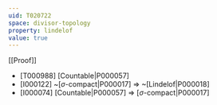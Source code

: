 ```yaml
---
uid: T020722
space: divisor-topology
property: lindelof
value: true
---
```

[[Proof]]

* [T000988] [Countable|P000057]
* [I000122] ~[$\sigma$-compact|P000017] => ~[Lindelof|P000018]
* [I000074] [Countable|P000057] => [$\sigma$-compact|P000017]

